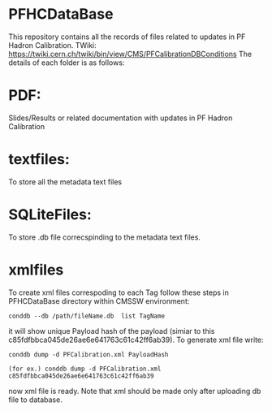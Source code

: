 # PFHCDataBase
This repository contains all the records of files related to updates in PF Hadron Calibration. TWiki: https://twiki.cern.ch/twiki/bin/view/CMS/PFCalibrationDBConditions The details of each folder is as follows:

# PDF: 
Slides/Results or related documentation with updates in PF Hadron Calibration

# textfiles: 
To store all the metadata text files

# SQLiteFiles: 
To store .db file correcspinding to the metadata text files. 

# xmlfiles
To create xml files correspoding to each Tag follow these steps in PFHCDataBase directory within CMSSW environment: 

```
conddb --db /path/fileName.db  list TagName
```
it will show unique Payload hash of the payload (simiar to this c85fdfbbca045de26ae6e641763c61c42ff6ab39). To generate xml file write:

```
conddb dump -d PFCalibration.xml PayloadHash

(for ex.) conddb dump -d PFCalibration.xml c85fdfbbca045de26ae6e641763c61c42ff6ab39
```
now xml file is ready. Note that xml should be made only after uploading db file to database.
